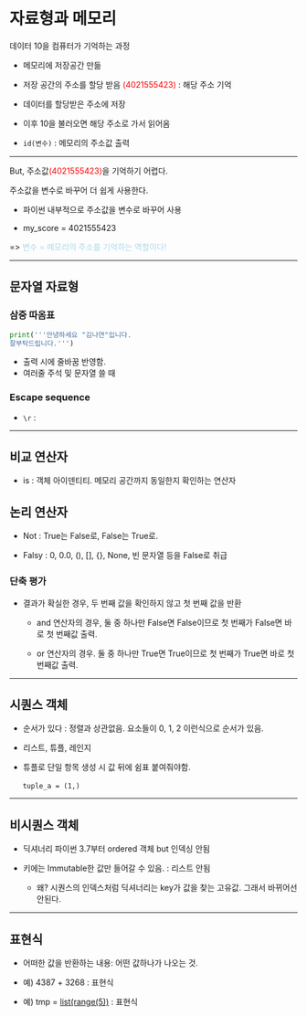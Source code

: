 # 자료형과 메모리

데이터 10을 컴퓨터가 기억하는 과정

- 메모리에 저장공간 만듦

- 저장 공간의 주소를 할당 받음 <span style='color:red'>(4021555423)</span> : 해당 주소 기억

- 데이터를 할당받은 주소에 저장

- 이후 10을 불러오면 해당 주소로 가서 읽어옴

- `id(변수)` : 메모리의 주소값 출력

---

But, 주소값<span style='color:red'>(4021555423)</span>을 기억하기 어렵다.

주소값을 변수로 바꾸어 더 쉽게 사용한다.

- 파이썬 내부적으로 주소값을 변수로 바꾸어 사용

- my_score = 4021555423

=> <span style='color:lightblue'>변수 = 메모리의 주소를 기억하는 역할이다!</span>

---

## 문자열 자료형

### 삼중 따옴표

```python
print('''안녕하세요 "김나연"입니다.
잘부탁드립니다.''')
```

- 출력 시에 줄바꿈 반영함.
- 여러줄 주석 및 문자열 쓸 때

### Escape sequence

- `\r` : 

---

## 비교 연산자

- is : 객체 아이덴티티. 메모리 공간까지 동일한지 확인하는 연산자

## 논리 연산자

- Not : True는 False로, False는 True로.

- Falsy : 0, 0.0, (), [], {}, None, 빈 문자열 등을 False로 취급

### 단축 평가

- 결과가 확실한 경우, 두 번째 값을 확인하지 않고 첫 번째 값을 반환
  
  - and 연산자의 경우, 둘 중 하나만 False면 False이므로 첫 번째가 False면 바로 첫 번째값 출력.
  
  - or 연산자의 경우. 둘 중 하나만 True면 True이므로 첫 번째가 True면 바로 첫 번째값 출력.

---

## 시퀀스 객체

- 순서가 있다 : 정렬과 상관없음. 요소들이 0, 1, 2 이런식으로 순서가 있음.

- 리스트, 튜플, 레인지

- 튜플로 단일 항목 생성 시 값 뒤에 쉼표 붙여줘야함.

    ` tuple_a = (1,)`

---

## 비시퀀스 객체

- 딕셔너리 파이썬 3.7부터 ordered 객체 but 인덱싱 안됨

- 키에는  Immutable한 값만 들어갈 수 있음. : 리스트 안됨
  
  - 왜? 시퀀스의 인덱스처럼 딕셔너리는 key가 값을 찾는 고유값. 그래서 바뀌어선 안된다. 

---

## 표현식

- 어떠한 값을 반환하는 내용: 어떤 값하나가 나오는 것.

- 예) 4387 + 3268 : 표현식

- 예) tmp = <u>list(range(5))</u> : 표현식
